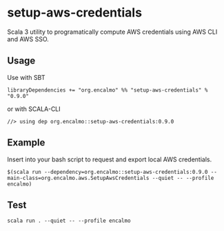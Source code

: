# setup-aws-credentials

Scala 3 utility to programatically compute AWS credentials using AWS CLI and AWS SSO. 

## Usage

Use with SBT

    libraryDependencies += "org.encalmo" %% "setup-aws-credentials" % "0.9.0"

or with SCALA-CLI

    //> using dep org.encalmo::setup-aws-credentials:0.9.0

## Example

Insert into your bash script to request and export local AWS credentials.

```
$(scala run --dependency=org.encalmo::setup-aws-credentials:0.9.0 --main-class=org.encalmo.aws.SetupAwsCredentials --quiet -- --profile encalmo)
```

## Test

```
scala run . --quiet -- --profile encalmo
```
